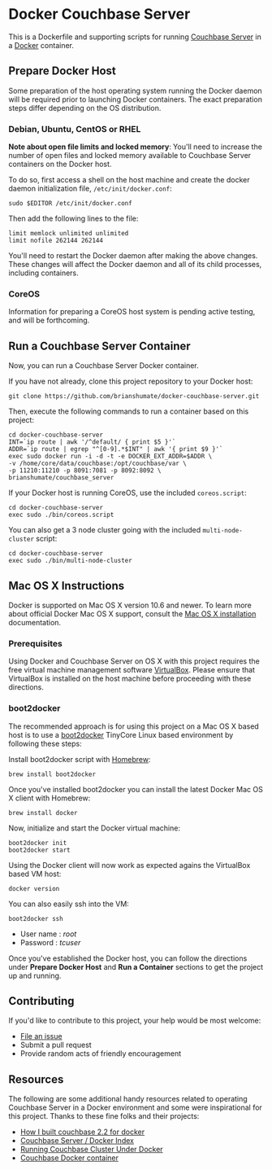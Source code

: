 # Docker Couchbase Server

This is a Dockerfile and supporting scripts for running
[Couchbase Server](http://couchbase.com/) in a
[Docker](http://www.docker.com/) container.


## Prepare Docker Host

Some preparation of the host operating system running the Docker daemon will
be required prior to launching Docker containers. The exact preparation steps
differ depending on the OS distribution.

### Debian, Ubuntu, CentOS or RHEL

**Note about open file limits and locked memory**: You'll need to increase
the number of open files and locked memory available to Couchbase Server
containers on the Docker host.

To do so, first access a shell on the host machine and create the docker
daemon initialization file, `/etc/init/docker.conf`:

```
sudo $EDITOR /etc/init/docker.conf
```

Then add the following lines to the file:

```
limit memlock unlimited unlimited
limit nofile 262144 262144
```

You'll need to restart the Docker daemon after making the above changes. These changes will affect the Docker daemon and all of its child processes,
including containers.

### CoreOS

Information for preparing a CoreOS host system is pending active testing,
and will be forthcoming.

## Run a Couchbase Server Container

Now, you can run a Couchbase Server Docker container.

If you have not already, clone this project repository to your Docker host:

```
git clone https://github.com/brianshumate/docker-couchbase-server.git
```

Then, execute the following commands to run a container based on this project:

```
cd docker-couchbase-server
INT=`ip route | awk '/^default/ { print $5 }'`
ADDR=`ip route | egrep "^[0-9].*$INT" | awk '{ print $9 }'`
exec sudo docker run -i -d -t -e DOCKER_EXT_ADDR=$ADDR \
-v /home/core/data/couchbase:/opt/couchbase/var \
-p 11210:11210 -p 8091:7081 -p 8092:8092 \
brianshumate/couchbase_server
```

If your Docker host is running CoreOS, use the included `coreos.script`:

```
cd docker-couchbase-server
exec sudo ./bin/coreos.script
```

You can also get a 3 node cluster going with the included
`multi-node-cluster` script:

```
cd docker-couchbase-server
exec sudo ./bin/multi-node-cluster
```

## Mac OS X Instructions

Docker is supported on Mac OS X version 10.6 and newer. To learn more about
official Docker Mac OS X support, consult the
[Mac OS X installation](http://docs.docker.io/en/latest/installation/mac/)
documentation.

### Prerequisites

Using Docker and Couchbase Server on OS X with this project requires the free
virtual machine management software [VirtualBox](https://www.virtualbox.org/).
Please ensure that VirtualBox is installed on the host machine
before proceeding with these directions.

### boot2docker

The recommended approach is for using this project on a Mac OS X based host is
to use a [boot2docker](http://boot2docker.io/) TinyCore Linux based
environment by following these steps:

Install boot2docker script with [Homebrew](http://brew.sh/):

```
brew install boot2docker
```

Once you've installed boot2docker you can install the latest Docker
Mac OS X client with Homebrew:

```
brew install docker
```

Now, initialize and start the Docker virtual machine:

```
boot2docker init
boot2docker start
```

Using the Docker client will now work as expected agains the VirtualBox
based VM host:

```
docker version
```

You can also easily ssh into the VM:

```
boot2docker ssh
```

* User name : *root*
* Password  : *tcuser*

Once you've established the Docker host, you can follow the directions under
**Prepare Docker Host** and **Run a Container** sections to get the project
up and running.

## Contributing

If you'd like to contribute to this project, your help would be most welcome:

* [File an issue](https://github.com/brianshumate/docker-couchbase-server/issues)
* Submit a pull request
* Provide random acts of friendly encouragement

## Resources

The following are some additional handy resources related to operating
Couchbase Server in a Docker environment and some were inspirational for this
project. Thanks to these fine folks and their projects:

* [How I built couchbase 2.2 for docker](https://gist.github.com/dustin/6605182)
* [Couchbase Server / Docker Index](https://index.docker.io/u/dustin/couchbase/)
* [Running Couchbase Cluster Under Docker](http://tleyden.github.io/blog/2013/11/14/running-couchbase-cluster-under-docker/)
* [Couchbase Docker container](https://github.com/ncolomer/docker-templates/tree/master/couchbase)
